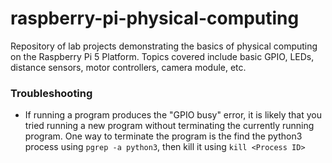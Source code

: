 # raspberry-pi-physical-computing
Repository of lab projects demonstrating the basics of physical computing on the Raspberry Pi 5 Platform. Topics covered include basic GPIO, LEDs, distance sensors, motor controllers, camera module, etc.

### Troubleshooting
* If running a program produces the "GPIO busy" error, it is likely that you tried running a new program without terminating the currently running program. One way to terminate the program is the find the python3 process using `pgrep -a python3`, then kill it using `kill <Process ID>`

